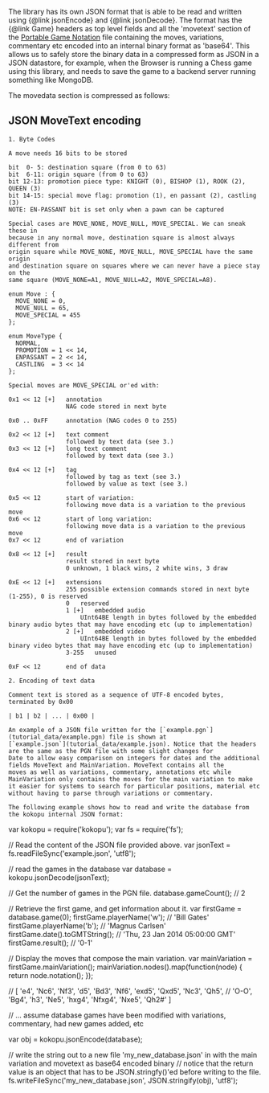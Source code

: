 The library has its own JSON format that is able to be read and written using {@link jsonEncode} and {@link jsonDecode}.
The format has the {@link Game} headers as top level fields and all the 'movetext' section of the [Portable Game Notation](https://en.wikipedia.org/wiki/Portable_Game_Notation) file containing the moves, variations, commentary etc encoded into an internal binary
format as 'base64'. This allows us to safely store the binary data in a compressed form as JSON in a JSON datastore, for example, when
the Browser is running a Chess game using this library, and needs to save the game to a backend server running something like MongoDB.

The movedata section is compressed as follows:

JSON MoveText encoding
----------------------

```
1. Byte Codes

A move needs 16 bits to be stored

bit  0- 5: destination square (from 0 to 63)
bit  6-11: origin square (from 0 to 63)
bit 12-13: promotion piece type: KNIGHT (0), BISHOP (1), ROOK (2), QUEEN (3)
bit 14-15: special move flag: promotion (1), en passant (2), castling (3)
NOTE: EN-PASSANT bit is set only when a pawn can be captured

Special cases are MOVE_NONE, MOVE_NULL, MOVE_SPECIAL. We can sneak these in
because in any normal move, destination square is almost always different from
origin square while MOVE_NONE, MOVE_NULL, MOVE_SPECIAL have the same origin
and destination square on squares where we can never have a piece stay on the
same square (MOVE_NONE=A1, MOVE_NULL=A2, MOVE_SPECIAL=A8).

enum Move : {
  MOVE_NONE = 0,
  MOVE_NULL = 65,
  MOVE_SPECIAL = 455
};

enum MoveType {
  NORMAL,
  PROMOTION = 1 << 14,
  ENPASSANT = 2 << 14,
  CASTLING  = 3 << 14
};

Special moves are MOVE_SPECIAL or'ed with:

0x1 << 12 [+]	annotation
				NAG code stored in next byte

0x0 .. 0xFF	    annotation (NAG codes 0 to 255)

0x2 << 12 [+]	text comment
				followed by text data (see 3.)
0x3 << 12 [+]	long text comment
				followed by text data (see 3.)

0x4 << 12 [+]	tag
				followed by tag as text (see 3.)
                followed by value as text (see 3.)

0x5 << 12		start of variation:
				following move data is a variation to the previous move
0x6 << 12		start of long variation:
				following move data is a variation to the previous move
0x7 << 12		end of variation

0x8 << 12 [+]	result
				result stored in next byte
				0 unknown, 1 black wins, 2 white wins, 3 draw

0xE << 12 [+]	extensions
				255 possible extension commands stored in next byte (1-255), 0 is reserved
				0	reserved
				1 [+] 	embedded audio
					UInt64BE length in bytes followed by the embedded binary audio bytes that may have encoding etc (up to implementation)
				2 [+]	embedded video
					UInt64BE length in bytes followed by the embedded binary video bytes that may have encoding etc (up to implementation)
				3-255	unused

0xF << 12		end of data

2. Encoding of text data

Comment text is stored as a sequence of UTF-8 encoded bytes, terminated by 0x00

| b1 | b2 | ... | 0x00 |

An example of a JSON file written for the [`example.pgn`](tutorial_data/example.pgn) file is shown at
[`example.json`](tutorial_data/example.json). Notice that the headers are the same as the PGN file with some slight changes for
Date to allow easy comparison on integers for dates and the additional fields MoveText and MainVariation. MoveText contains all the
moves as well as variations, commentary, annotations etc while MainVariation only contains the moves for the main variation to make
it easier for systems to search for particular positions, material etc without having to parse through variations or commentary.

The following example shows how to read and write the database from the kokopu internal JSON format:

```
var kokopu = require('kokopu');
var fs = require('fs');

// Read the content of the JSON file provided above.
var jsonText = fs.readFileSync('example.json', 'utf8');

// read the games in the database
var database = kokopu.jsonDecode(jsonText);

// Get the number of games in the PGN file.
database.gameCount(); // 2

// Retrieve the first game, and get information about it.
var firstGame = database.game(0);
firstGame.playerName('w'); // 'Bill Gates'
firstGame.playerName('b'); // 'Magnus Carlsen'
firstGame.date().toGMTString(); // 'Thu, 23 Jan 2014 05:00:00 GMT'
firstGame.result(); // '0-1'

// Display the moves that compose the main variation.
var mainVariation = firstGame.mainVariation();
mainVariation.nodes().map(function(node) { return node.notation(); });

// [ 'e4', 'Nc6', 'Nf3', 'd5', 'Bd3', 'Nf6', 'exd5', 'Qxd5', 'Nc3', 'Qh5',
// 'O-O', 'Bg4', 'h3', 'Ne5', 'hxg4', 'Nfxg4', 'Nxe5', 'Qh2#' ]

// ... assume database games have been modified with variations, commentary, had new games added, etc

var obj = kokopu.jsonEncode(database);

// write the string out to a new file 'my_new_database.json' in with the main variation and movetext as base64 encoded binary
// notice that the return value is an object that has to be JSON.stringfy()'ed before writing to the file.
fs.writeFileSync('my_new_database.json', JSON.stringify(obj), 'utf8');

```